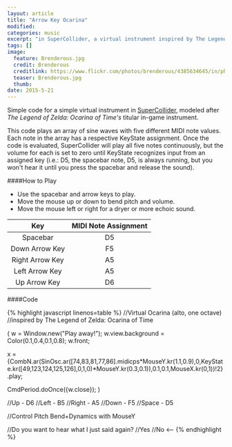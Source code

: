 ```yaml
---
layout: article
title: "Arrow Key Ocarina"
modified:
categories: music
excerpt: "in SuperCollider, a virtual instrument inspired by The Legend of Zelda: Ocarina of Time"
tags: []
image:
  feature: Brenderous.jpg
  credit: Brenderous
  creditlink: https://www.flickr.com/photos/brenderous/4385634645/in/photolist-pshcEE-bkoZvR-pWmMw5-pNwf5d-3ry39-dNnoLt-btww2r-dZR7R1-9G1rm8-9KXssH-cWR1if-ezT3MD-rpN5oM-cuVeLL-aFC7Jn-5YPfb6-7Fxwor-aF2nBx-dMuwP4-dqzJq-h1RyJA-2iiTWN-6oSeVY-9aUGQH-7jdisF-nWdXLS-9FfbjK-nat2E7-pTfecC-r8FKTM-cuUA6Q-4pZMH4-dhhHbk-3P9C2h-cuUViy-r2GRN8-aNEg8F-5hMCZW-9aBKW-6iXJMq-6qAEyw-5EqZez-iXqupY-f1H2DQ-6giYU-8fkLUH-dMtzCW-nx6oid-bEYSpA-nx6ofY
  teaser: Brenderous.jpg
  thumb:
date: 2015-5-21
---
```

Simple code for a simple virtual instrument in [SuperCollider](http://supercollider.github.io/), modeled after *The Legend of Zelda: Ocarina of Time's* titular in-game instrument.

This code plays an array of sine waves with five different MIDI note values.  Each note in the array has a respective KeyState assignment.  Once the code is evaluated, SuperCollider will play all five notes continuously, but the volume for each is set to zero until KeyState recognizes input from an assigned key (i.e.: D5, the spacebar note, D5, is always running, but you won't hear it until you press the spacebar and release the sound).

####How to Play
- Use the spacebar and arrow keys to play.
- Move the mouse up or down to bend pitch and volume.
- Move the mouse left or right for a dryer or more echoic sound.

| Key             | MIDI Note Assignment |
|:---------------:|:--------------------:|
| Spacebar        | D5                   |
| Down Arrow Key  | F5                   |
| Right Arrow Key | A5                   |
| Left Arrow Key  | A5                   |
| Up Arrow Key    | D6                   |


####Code

{% highlight javascript linenos=table %}
//Virtual Ocarina (alto, one octave)
//inspired by The Legend of Zelda: Ocarina of Time

(
w = Window.new("Play away!");
w.view.background = Color(0.1,0.4,0.1,0.8);
w.front;

x = {CombN.ar(SinOsc.ar([74,83,81,77,86].midicps*MouseY.kr(1.1,0.9),0,KeyState.kr([49,123,124,125,126],0,1,0)*MouseY.kr(0.3,0.1)),0.1,0.1,MouseX.kr(0,1))!2}.play;

CmdPeriod.doOnce({w.close});
)

//Up    - D6
//Left  - B5
//Right - A5
//Down  - F5
//Space - D5

//Control Pitch Bend+Dynamics with MouseY

//Do you want to hear what I just said again?
//Yes
//No  <--
{% endhighlight %}
